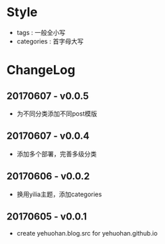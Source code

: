 
# Style
 - tags : 一般全小写
 - categories : 首字母大写 

# ChangeLog

## 20170607 - v0.0.5
 - 为不同分类添加不同post模版
 
## 20170607 - v0.0.4
 - 添加多个部署，完善多级分类

## 20170606 - v0.0.2
 - 换用yilia主题，添加categories
 
## 20170605 - v0.0.1
 - create yehuohan.blog.src for yehuohan.github.io
